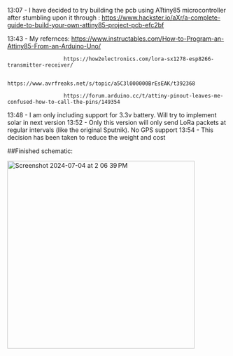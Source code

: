 13:07 -  I have decided to try building the pcb using ATtiny85 microcontroller after stumbling upon it through : https://www.hackster.io/aXr/a-complete-guide-to-build-your-own-attiny85-project-pcb-efc2bf

13:43 - My refernces: 
                      https://www.instructables.com/How-to-Program-an-Attiny85-From-an-Arduino-Uno/
                      
                      https://how2electronics.com/lora-sx1278-esp8266-transmitter-receiver/
                     
                      https://www.avrfreaks.net/s/topic/a5C3l000000BrEsEAK/t392368
                      
                      https://forum.arduino.cc/t/attiny-pinout-leaves-me-confused-how-to-call-the-pins/149354

13:48 - I am only including support for 3.3v battery. Will try to implement solar in next version
13:52 - Only this version will only send LoRa packets at regular intervals (like the original Sputnik). No GPS support
13:54 - This decision has been taken to reduce the weight and cost

##Finished schematic: 

<img width="428" alt="Screenshot 2024-07-04 at 2 06 39 PM" src="https://github.com/Vipremigini/OGTS/assets/120324502/0014f512-ffb8-4a72-9614-993b6855d21a">
